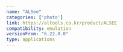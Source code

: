 ```yaml
---
name: "ALSee"
categories: ['photo']
link: https://altools.co.kr/product/ALSEE
compatibility: emulation
versionFrom: "6.22.0.0"
type: applications
---
```


